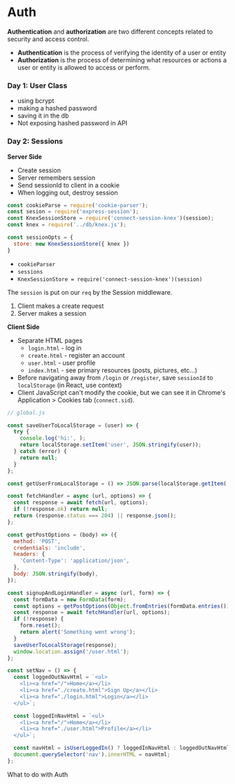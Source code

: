 # Auth

**Authentication** and **authorization** are two different concepts related to security and access control. 
* **Authentication** is the process of verifying the identity of a user or entity
* **Authorization** is the process of determining what resources or actions a user or entity is allowed to access or perform.

### Day 1: User Class
* using bcrypt
* making a hashed password
* saving it in the db
* Not exposing hashed password in API


### Day 2: Sessions

**Server Side**
* Create session
* Server remembers session
* Send sessionId to client in a cookie
* When logging out, destroy session

```js
const cookieParse = require('cookie-parser');
const sesion = require('express-session');
const KnexSessionStore = require('connect-session-knex')(session);
const knex = require('../db/knex.js');

const sessionOpts = {
  store: new KnexSessionStore({ knex })
}
```
* `cookieParser`
* `sessions`
* `KnexSessionStore = require('connect-session-knex')(session)`

The `session` is put on our `req` by the Session middleware.

1. Client makes a create request
2. Server makes a session

**Client Side**
* Separate HTML pages
  * `login.html` - log in
  * `create.html` - register an account
  * `user.html` - user profile
  * `index.html` - see primary resources (posts, pictures, etc...)
* Before navigating away from `/login` or `/register`, save `sessionId` to `localStorage` (in React, use context)
* Client JavaScript can't modify the cookie, but we can see it in Chrome's Application > Cookies tab (`connect.sid`).

```js
// global.js

const saveUserToLocalStorage = (user) => {
  try {
    console.log('hi:', );
    return localStorage.setItem('user', JSON.stringify(user));
  } catch (error) {
    return null;
  }
};

const getUserFromLocalStorage = () => JSON.parse(localStorage.getItem('user'));

const fetchHandler = async (url, options) => {
  const response = await fetch(url, options);
  if (!response.ok) return null;
  return (response.status === 204) || response.json();
};

const getPostOptions = (body) => ({
  method: 'POST',
  credentials: 'include',
  headers: {
    'Content-Type': 'application/json',
  },
  body: JSON.stringify(body),
});

const signupAndLoginHandler = async (url, form) => {
  const formData = new FormData(form);
  const options = getPostOptions(Object.fromEntries(formData.entries()));
  const response = await fetchHandler(url, options);
  if (!response) {
    form.reset();
    return alert('Something went wrong');
  }
  saveUserToLocalStorage(response);
  window.location.assign('/user.html');
};

const setNav = () => {
  const loggedOutNavHtml = `<ul>
    <li><a href="/">Home</a></li>
    <li><a href="./create.html">Sign Up</a></li>
    <li><a href="./login.html">Login</a></li>
  </ul>`;

  const loggedInNavHtml = `<ul>
    <li><a href="/">Home</a></li>
    <li><a href="./user.html">Profile</a></li>
  </ul>`;

  const navHtml = isUserLoggedIn() ? loggedInNavHtml : loggedOutNavHtml;
  document.querySelector('nav').innerHTML = navHtml;
};
```

What to do with Auth